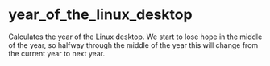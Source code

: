 # year\_of\_the\_linux\_desktop

Calculates the year of the Linux desktop. We start to lose hope in the middle of the year, so halfway through the middle of the year this will change from the current year to next year.
